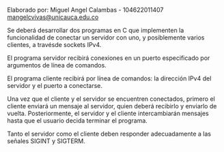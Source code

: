 Elaborado por: Miguel Angel Calambas - 104622011407 <mangelcvivas@unicauca.edu.co>

Se deberá desarrollar dos programas en C que implementen la funcionalidad de conectar un servidor con uno, y posiblemente varios clientes, a travésde sockets IPv4. 

El programa servidor recibirá conexiones en un puerto especificado por argumentos de línea de comandos. 

El programa cliente recibirá por línea de comandos: la dirección IPv4 del servidor y el puerto a conectarse.

Una vez que el cliente y el servidor se encuentren conectados, primero el cliente enviará un mensaje al servidor, quien deberá recibirlo y enviarlo de vuelta. Posteriormente, el servidor y el cliente intercambiarán mensajes hasta que el usuario decida terminar el programa.

Tanto el servidor como el cliente deben responder adecuadamente a las señales SIGINT y SIGTERM.
